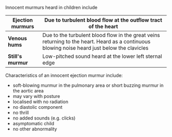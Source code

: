 Innocent murmurs heard in children include  
  


| **Ejection murmurs** | Due to turbulent blood flow at the outflow tract of the heart |
| --- | --- |
| **Venous hums** | Due to the turbulent blood flow in the great veins returning to the heart. Heard as a continuous blowing noise heard just below the clavicles |
| **Still's murmur** | Low\-pitched sound heard at the lower left sternal edge |

  
Characteristics of an innocent ejection murmur include:  
* soft\-blowing murmur in the pulmonary area or short buzzing murmur in the aortic area
* may vary with posture
* localised with no radiation
* no diastolic component
* no thrill
* no added sounds (e.g. clicks)
* asymptomatic child
* no other abnormality
